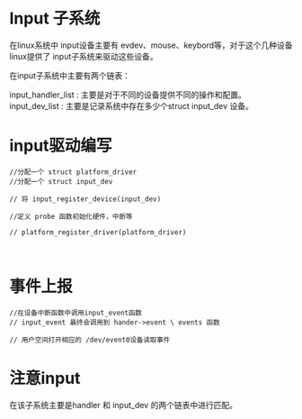 # Input 子系统

在linux系统中 input设备主要有 evdev、mouse、keybord等，对于这个几种设备linux提供了
input子系统来驱动这些设备。

在input子系统中主要有两个链表：

input_handler_list : 主要是对于不同的设备提供不同的操作和配置。
input_dev_list     : 主要是记录系统中存在多少个struct input_dev 设备。

# input驱动编写

```
//分配一个 struct platform_driver
//分配一个 struct input_dev

// 将 input_register_device(input_dev)

//定义 probe 函数初始化硬件，中断等

// platform_register_driver(platform_driver)



```


# 事件上报

```
//在设备中断函数中调用input_event函数
// input_event 最终会调用到 hander->event \ events 函数

// 用户空间打开相应的 /dev/event0设备读取事件
```


# 注意input
  
  在该子系统主要是handler 和 input_dev 的两个链表中进行匹配。
